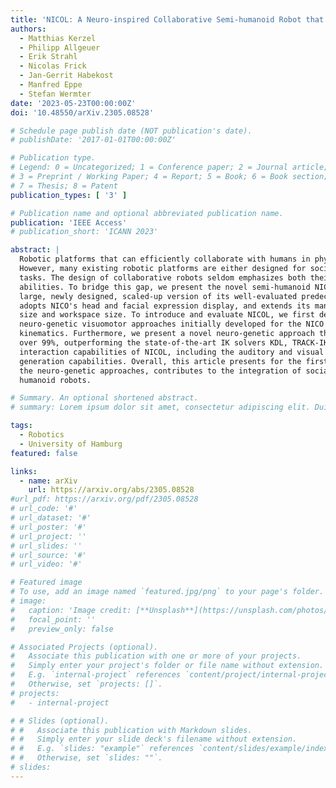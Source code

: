```yaml
---
title: 'NICOL: A Neuro-inspired Collaborative Semi-humanoid Robot that Bridges Social Interaction and Reliable Manipulation'
authors:
  - Matthias Kerzel
  - Philipp Allgeuer
  - Erik Strahl
  - Nicolas Frick
  - Jan-Gerrit Habekost
  - Manfred Eppe
  - Stefan Wermter
date: '2023-05-23T00:00:00Z'
doi: '10.48550/arXiv.2305.08528'

# Schedule page publish date (NOT publication's date).
# publishDate: '2017-01-01T00:00:00Z'

# Publication type.
# Legend: 0 = Uncategorized; 1 = Conference paper; 2 = Journal article;
# 3 = Preprint / Working Paper; 4 = Report; 5 = Book; 6 = Book section;
# 7 = Thesis; 8 = Patent
publication_types: [ '3' ]

# Publication name and optional abbreviated publication name.
publication: 'IEEE Access'
# publication_short: 'ICANN 2023'

abstract: |
  Robotic platforms that can efficiently collaborate with humans in physical tasks constitute a major goal in robotics.
  However, many existing robotic platforms are either designed for social interaction or industrial object manipulation
  tasks. The design of collaborative robots seldom emphasizes both their social interaction and physical collaboration
  abilities. To bridge this gap, we present the novel semi-humanoid NICOL, the Neuro-Inspired COLlaborator. NICOL is a
  large, newly designed, scaled-up version of its well-evaluated predecessor, the Neuro-Inspired COmpanion (NICO). NICOL
  adopts NICO's head and facial expression display, and extends its manipulation abilities in terms of precision, object
  size and workspace size. To introduce and evaluate NICOL, we first develop and extend different neural and hybrid
  neuro-genetic visuomotor approaches initially developed for the NICO to the larger NICOL and its more complex
  kinematics. Furthermore, we present a novel neuro-genetic approach that improves the grasp-accuracy of the NICOL to
  over 99%, outperforming the state-of-the-art IK solvers KDL, TRACK-IK and BIO-IK. Furthermore, we introduce the social
  interaction capabilities of NICOL, including the auditory and visual capabilities, but also the face and emotion
  generation capabilities. Overall, this article presents for the first time the humanoid robot NICOL and, thereby, with
  the neuro-genetic approaches, contributes to the integration of social robotics and neural visuomotor learning for
  humanoid robots.

# Summary. An optional shortened abstract.
# summary: Lorem ipsum dolor sit amet, consectetur adipiscing elit. Duis posuere tellus ac convallis placerat. Proin tincidunt magna sed ex sollicitudin condimentum.

tags:
  - Robotics
  - University of Hamburg
featured: false

links:
  - name: arXiv
    url: https://arxiv.org/abs/2305.08528
#url_pdf: https://arxiv.org/pdf/2305.08528
# url_code: '#'
# url_dataset: '#'
# url_poster: '#'
# url_project: ''
# url_slides: ''
# url_source: '#'
# url_video: '#'

# Featured image
# To use, add an image named `featured.jpg/png` to your page's folder.
# image:
#   caption: 'Image credit: [**Unsplash**](https://unsplash.com/photos/s9CC2SKySJM)'
#   focal_point: ''
#   preview_only: false

# Associated Projects (optional).
#   Associate this publication with one or more of your projects.
#   Simply enter your project's folder or file name without extension.
#   E.g. `internal-project` references `content/project/internal-project/index.md`.
#   Otherwise, set `projects: []`.
# projects:
#   - internal-project

# # Slides (optional).
# #   Associate this publication with Markdown slides.
# #   Simply enter your slide deck's filename without extension.
# #   E.g. `slides: "example"` references `content/slides/example/index.md`.
# #   Otherwise, set `slides: ""`.
# slides:
---
```

